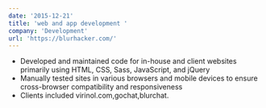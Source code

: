 ```yaml
---
date: '2015-12-21'
title: 'web and app development '
company: 'Development'
url: 'https://blurhacker.com/'
---
```


- Developed and maintained code for in-house and client websites primarily using HTML, CSS, Sass, JavaScript, and jQuery
- Manually tested sites in various browsers and mobile devices to ensure cross-browser compatibility and responsiveness
- Clients included virinol.com,gochat,blurchat.
